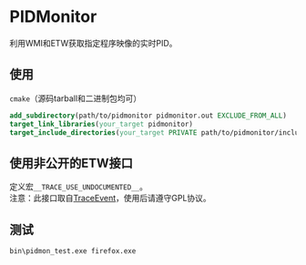 # PIDMonitor  
利用WMI和ETW获取指定程序映像的实时PID。  

## 使用  
`cmake`（源码tarball和二进制包均可）  
```cmake
add_subdirectory(path/to/pidmonitor pidmonitor.out EXCLUDE_FROM_ALL)
target_link_libraries(your_target pidmonitor)
target_include_directories(your_target PRIVATE path/to/pidmonitor/include)
```

## 使用非公开的ETW接口
定义宏`__TRACE_USE_UNDOCUMENTED__`。  
注意：此接口取自[TraceEvent](https://github.com/Biswa96/TraceEvent)，使用后请遵守GPL协议。  

## 测试
```bash
bin\pidmon_test.exe firefox.exe
```
